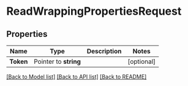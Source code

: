# ReadWrappingPropertiesRequest


## Properties

Name | Type | Description | Notes
------------ | ------------- | ------------- | -------------
**Token** | Pointer to **string** |  | [optional] 





[[Back to Model list]](../README.md#documentation-for-models) [[Back to API list]](../README.md#documentation-for-api-endpoints) [[Back to README]](../README.md)


